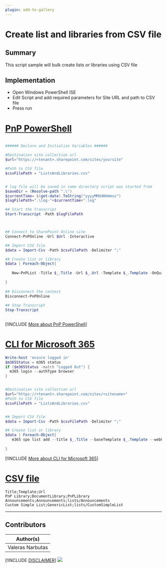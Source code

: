 ```yaml
---
plugin: add-to-gallery
---
```


# Create list and libraries from CSV file

## Summary

This script sample will bulk create lists or libraries using CSV file

## Implementation

- Open Windows PowerShell ISE
- Edit Script and add required parameters for Site URL and path to CSV file
- Press run

# [PnP PowerShell](#tab/pnpps)
```powershell

###### Declare and Initialize Variables ######  

#Destination site collection url
$url="https://<tenant>.sharepoint.com/sites/yoursite"

#Path to CSV file
$csvFilePath = "ListsAndLibraries.csv"


# log file will be saved in same directory script was started from
$saveDir = (Resolve-path ".\")  
$currentTime= $(get-date).ToString("yyyyMMddHHmmss")  
$logFilePath=".\log-"+$currentTime+".log"  

## Start the Transcript  
Start-Transcript -Path $logFilePath 



## Connect to SharePoint Online site  
Connect-PnPOnline -Url $Url -Interactive

## Import CSV file
$data = Import-Csv -Path $csvFilePath -Delimiter ";"

## Create list or library
$data | Foreach-Object{
   
   New-PnPList -Title $_.Title -Url $_.Url -Template $_.Template -OnQuickLaunch -EnableContentTypes 
   
}  
 
## Disconnect the context  
Disconnect-PnPOnline  
 
## Stop Transcript  
Stop-Transcript  
  

```
[!INCLUDE [More about PnP PowerShell](../../docfx/includes/MORE-PNPPS.md)]

# [CLI for Microsoft 365](#tab/cli-m365-ps)
```powershell
Write-host 'ensure logged in'
$m365Status = m365 status
if ($m365Status -match "Logged Out") {
  m365 login --authType browser
}


#Destination site collection url
$url="https://<tenant>.sharepoint.com/sites/<sitename>"
#Path to CSV file
$csvFilePath = "ListsAndLibraries.csv"


## Import CSV file
$data = Import-Csv -Path $csvFilePath -Delimiter ";"

## Create list or library
$data | Foreach-Object{
   m365 spo list add --title $_.Title --baseTemplate $_.Template --webUrl $url --output 'json'
   
} 
```
[!INCLUDE [More about CLI for Microsoft 365](../../docfx/includes/MORE-CLIM365.md)]

# [CSV file](#tab/csv)
```csv
Title;Template;Url
PnP Library;DocumentLibrary;PnPLibrary
Announcements;Announcements;lists/Announcements
Custom Simple List;GenericList;lists/CustomSimpleList

```
***

## Contributors

| Author(s) |
|-----------|
| Valeras Narbutas |

[!INCLUDE [DISCLAIMER](../../docfx/includes/DISCLAIMER.md)]
<img src="https://m365-visitor-stats.azurewebsites.net/script-samples/scripts/spo-export-sharepoint-list-items-to-csv" aria-hidden="true" />
